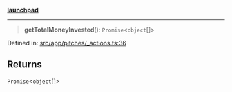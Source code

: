 [**launchpad**](index.md)

***

> **getTotalMoneyInvested**(): `Promise`\<`object`[]\>

Defined in: [src/app/pitches/\_actions.ts:36](https://github.com/victorbratov/launchpad/blob/6dd13cd77753e59ec2a031fc7279545899826925/src/app/pitches/_actions.ts#L36)

## Returns

`Promise`\<`object`[]\>
